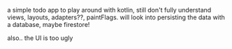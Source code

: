 a simple todo app to play around with kotlin, still don't fully understand views, layouts, adapters??, paintFlags. will look into persisting the data with a database, maybe firestore!

also.. the UI is too ugly
